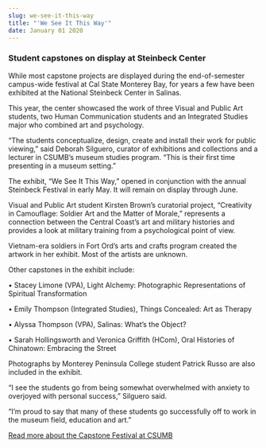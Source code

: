 ```yaml
---
slug: we-see-it-this-way
title: "'We See It This Way'"
date: January 01 2020
---
```


 
<h3>Student capstones on display at Steinbeck Center</h3>
<p>
  While most capstone projects are displayed during the end-of-semester
  campus-wide festival at Cal State Monterey Bay, for years a few have been
  exhibited at the National Steinbeck Center in Salinas.
</p>
<p>
  This year, the center showcased the work of three Visual and Public Art
  students, two Human Communication students and an Integrated Studies major who
  combined art and psychology.
</p>
<p>
  “The students conceptualize, design, create and install their work for public
  viewing,” said Deborah Silguero, curator of exhibitions and collections and a
  lecturer in CSUMB’s museum studies program. “This is their first time
  presenting in a museum setting.”
</p>
<p>
  The exhibit, “We See It This Way,” opened in conjunction with the annual
  Steinbeck Festival in early May. It will remain on display through June.
</p>
<p>
  Visual and Public Art student Kirsten Brown’s curatorial project, “Creativity
  in Camouflage: Soldier Art and the Matter of Morale,” represents a connection
  between the Central Coast’s art and military histories and provides a look at
  military training from a psychological point of view.
</p>
<p>
  Vietnam-era soldiers in Fort Ord’s arts and crafts program created the artwork
  in her exhibit. Most of the artists are unknown.
</p>
<p>Other capstones in the exhibit include:</p>
<p>
  • Stacey Limone (VPA), Light Alchemy: Photographic Representations of
  Spiritual Transformation
</p>
<p>• Emily Thompson (Integrated Studies), Things Concealed: Art as Therapy</p>
<p>• Alyssa Thompson (VPA), Salinas: What’s the Object?</p>
<p>
  • Sarah Hollingsworth and Veronica Griffith (HCom), Oral Histories of
  Chinatown: Embracing the Street
</p>
<p>
  Photographs by Monterey Peninsula College student Patrick Russo are also
  included in the exhibit.
</p>
<p>
  “I see the students go from being somewhat overwhelmed with anxiety to
  overjoyed with personal success,” Silguero said.
</p>
<p>
  “I’m proud to say that many of these students go successfully off to work in
  the museum field, education and art.”
</p>
<p>
  <a
    href="https://news.csumb.edu/news/2014/may/12/news/capping-college-senior-projects"
    >Read more about the Capstone Festival at CSUMB</a
  >
</p>
 

